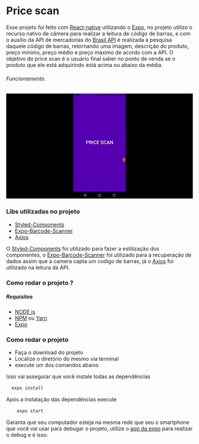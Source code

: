 # Price scan

Esse projeto foi feito com [React-native](https://reactnative.dev/) utilizando o [Expo](https://expo.io/), no projeto utilizo o recurso nativo de câmera para realizar a leitura de código de barras, e com o auxílio da API de mercadorias do [Brasil API](http://brasilapi.simplescontrole.com.br/) é realizada a pesquisa daquele código de barras, retornando uma imagem, descrição do produto, preço mínimo, preço médio e preço máximo de acordo com a API. O objetivo do price scan é o usuário final saber no ponto de venda se o produto que ele está adquirindo está acima ou abaixo da média.

###### Funcionamento.

![Gif](https://raw.githubusercontent.com/Simplicio-b/price-scan/master/assets/price-scan.gif)

### Libs utilizadas no projeto

* [Styled-Components](https://styled-components.com/)
* [Expo-Barcode-Scanner](https://docs.expo.io/versions/latest/sdk/bar-code-scanner/)
* [Axios](https://github.com/axios/axios')

O [Styled-Components](https://styled-components.com/') foi utilizado para fazer a estilização dos componentes, o [Expo-Barcode-Scanner](https://docs.expo.io/versions/latest/sdk/bar-code-scanner/) foi utilizado para a recuperação de dados assim que a camera capta um codigo de barras, já o [Axios](https://github.com/axios/axios) foi utilizado na leitura da API. 

### Como rodar o projeto ?

##### Requisitos

  * [NODE js](https://nodejs.org/en/)
  * [NPM](https://www.npmjs.com/) ou [Yarn](https://yarnpkg.com/)  
  * [Expo](https://expo.io/)

### Como rodar o projeto
  
  * Faça o download do projeto
  * Localize o diretório do mesmo via terminal
  * execute um dos comandos abaixo 

Isso vai assegurar que você instale todas as dependências

  ```sh
    expo install
```

Após a instalação das dependências execute 

```sh
    expo start
```

Garanta que seu computador esteja na mesma rede que seu o smartphone que você vai usar para debugar o projeto, utilize o [app da expo](https://play.google.com/store/apps/details?id=host.exp.exponent) para realizar o debug e é isso. 

